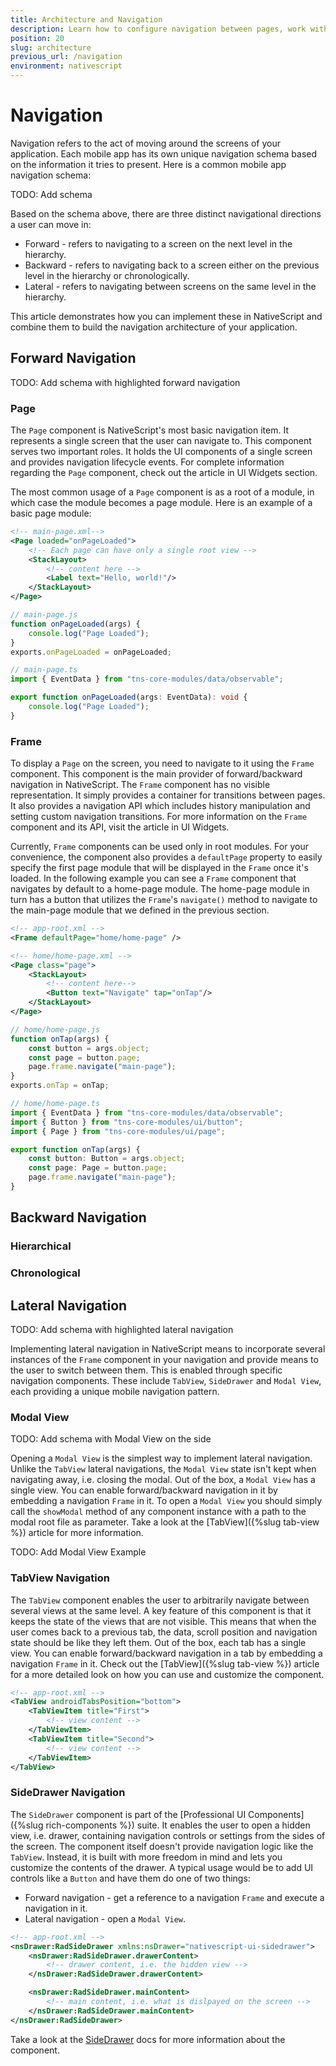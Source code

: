 ```yaml
---
title: Architecture and Navigation
description: Learn how to configure navigation between pages, work with page context and data binding, navigate in modals, navigate back and configure navigation transitions 
position: 20
slug: architecture
previous_url: /navigation
environment: nativescript
---
```


# Navigation

Navigation refers to the act of moving around the screens of your application. Each mobile app has its own unique navigation schema based on the information it tries to present. Here is a common mobile app navigation schema:

TODO: Add schema

Based on the schema above, there are three distinct navigational directions a user can move in:
* Forward - refers to navigating to a screen on the next level in the hierarchy.
* Backward - refers to navigating back to a screen either on the previous level in the hierarchy or chronologically.
* Lateral - refers to navigating between screens on the same level in the hierarchy.

This article demonstrates how you can implement these in NativeScript and combine them to build the navigation architecture of your application.

## Forward Navigation

TODO: Add schema with highlighted forward navigation

### Page

The `Page` component is NativeScript's most basic navigation item. It represents a single screen that the user can navigate to. This component serves two important roles. It holds the UI components of a single screen and provides navigation lifecycle events. For complete information regarding the `Page` component, check out the article in UI Widgets section.

The most common usage of a `Page` component is as a root of a module, in which case the module becomes a page module. Here is an example of a basic page module:

``` XML
<!-- main-page.xml-->
<Page loaded="onPageLoaded">
    <!-- Each page can have only a single root view -->
    <StackLayout>
        <!-- content here -->
        <Label text="Hello, world!"/>
    </StackLayout>
</Page>
```
``` JavaScript
// main-page.js
function onPageLoaded(args) {
    console.log("Page Loaded");
}
exports.onPageLoaded = onPageLoaded;
```
``` TypeScript
// main-page.ts
import { EventData } from "tns-core-modules/data/observable";

export function onPageLoaded(args: EventData): void {
    console.log("Page Loaded");
}
```

### Frame

To display a `Page` on the screen, you need to navigate to it using the `Frame` component. This component is the main provider of forward/backward navigation in NativeScript. The `Frame` component has no visible representation. It simply provides a container for transitions between pages. It also provides a navigation API which includes history manipulation and setting custom navigation transitions. For more information on the `Frame` component and its API, visit the article in UI Widgets.

Currently, `Frame` components can be used only in root modules. For your convenience, the component also provides a `defaultPage` property to easily specify the first page module that will be displayed in the `Frame` once it's loaded. In the following example you can see a `Frame` component that navigates by default to a home-page module. The home-page module in turn has a button that utilizes the `Frame`'s `navigate()` method to navigate to the main-page module that we defined in the previous section.

```XML
<!-- app-root.xml -->
<Frame defaultPage="home/home-page" />
```
```XML
<!-- home/home-page.xml -->
<Page class="page">
    <StackLayout>
        <!-- content here-->
        <Button text="Navigate" tap="onTap"/>
    </StackLayout>
</Page>
```
``` JavaScript
// home/home-page.js
function onTap(args) {
    const button = args.object;
    const page = button.page;
    page.frame.navigate("main-page");
}
exports.onTap = onTap;
```
``` TypeScript
// home/home-page.ts
import { EventData } from "tns-core-modules/data/observable";
import { Button } from "tns-core-modules/ui/button";
import { Page } from "tns-core-modules/ui/page";

export function onTap(args) {
    const button: Button = args.object;
    const page: Page = button.page;
    page.frame.navigate("main-page");
}
```

## Backward Navigation

### Hierarchical

### Chronological

## Lateral Navigation

TODO: Add schema with highlighted lateral navigation

Implementing lateral navigation in NativeScript means to incorporate several instances of the `Frame` component in your navigation and provide means to the user to switch between them. This is enabled through specific navigation components. These include `TabView`, `SideDrawer` and `Modal View`, each providing a unique mobile navigation pattern.

### Modal View

TODO: Add schema with Modal View on the side

Opening a `Modal View` is the simplest way to implement lateral navigation. Unlike the `TabView` lateral navigations, the `Modal View` state isn't kept when navigating away, i.e. closing the modal. Out of the box, a `Modal View` has a single view. You can enable forward/backward navigation in it by embedding a navigation `Frame` in it. To open a `Modal View` you should simply call the `showModal` method of any component instance with a path to the modal root file as parameter. Take a look at the [TabView]({%slug tab-view %}) article for more information.

TODO: Add Modal View Example

### TabView Navigation

The `TabView` component enables the user to arbitrarily navigate between several views at the same level. A key feature of this component is that it keeps the state of the views that are not visible. This means that when the user comes back to a previous tab, the data, scroll position and navigation state should be like they left them. Out of the box, each tab has a single view. You can enable forward/backward navigation in a tab by embedding a navigation `Frame` in it. Check out the [TabView]({%slug tab-view %}) article for a more detailed look on how you can use and customize the component.

```XML
<!-- app-root.xml -->
<TabView androidTabsPosition="bottom">
    <TabViewItem title="First">
        <!-- view content -->
    </TabViewItem>
    <TabViewItem title="Second">
        <!-- view content -->
    </TabViewItem>
</TabView>
```

### SideDrawer Navigation

The `SideDrawer` component is part of the [Professional UI Components]({%slug rich-components %}) suite. It enables the user to open a hidden view, i.e. drawer, containing navigation controls or settings from the sides of the screen. The component itself doesn't provide navigation logic like the `TabView`. Instead, it is built with more freedom in mind and lets you customize the contents of the drawer. A typical usage would be to add UI controls like a `Button` and have them do one of two things:

* Forward navigation - get a reference to a navigation `Frame` and execute a navigation in it.
* Lateral navigation - open a `Modal View`.

```XML
<!-- app-root.xml -->
<nsDrawer:RadSideDrawer xmlns:nsDrawer="nativescript-ui-sidedrawer">
    <nsDrawer:RadSideDrawer.drawerContent>
        <!-- drawer content, i.e. the hidden view -->
    </nsDrawer:RadSideDrawer.drawerContent>

    <nsDrawer:RadSideDrawer.mainContent>
        <!-- main content, i.e. what is dislpayed on the screen -->
    </nsDrawer:RadSideDrawer.mainContent>
</nsDrawer:RadSideDrawer>
```

Take a look at the [SideDrawer](https://docs.telerik.com/devtools/nativescript-ui/Controls/NativeScript/SideDrawer/overview) docs for more information about the component.
